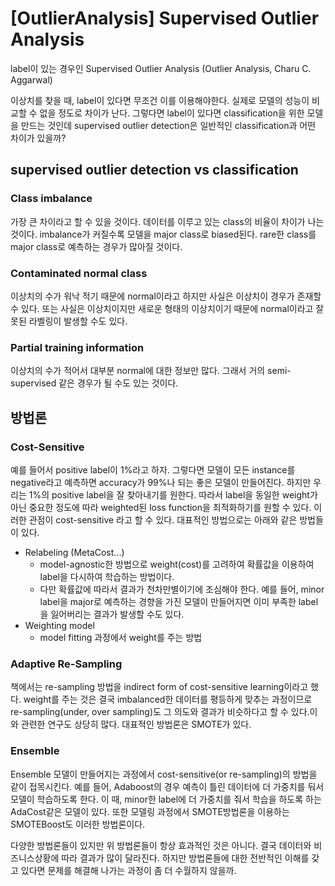 # [OutlierAnalysis] Supervised Outlier Analysis


label이 있는 경우인 Supervised Outlier Analysis (Outlier Analysis, Charu C. Aggarwal)

<!--more-->
이상치를 찾을 때, label이 있다면 무조건 이를 이용해야한다. 실제로 모델의 성능이 비교할 수 없을 정도로 차이가 난다. 그렇다면 label이 있다면 classification을 위한 모델을 만드는 것인데 supervised outlier detection은 일반적인 classification과 어떤 차이가 있을까?

## supervised outlier detection vs classification
### Class imbalance
가장 큰 차이라고 할 수 있을 것이다. 데이터를 이루고 있는 class의 비율이 차이가 나는 것이다. imbalance가 커질수록 모델을 major class로 biased된다. rare한 class를 major class로 예측하는 경우가 많아질 것이다.

### Contaminated normal class 
이상치의 수가 워낙 적기 때문에 normal이라고 하지만 사실은 이상치이 경우가 존재할 수 있다. 또는 사실은 이상치이지만 새로운 형태의 이상치이기 때문에 normal이라고 잘못된 라벨링이 발생할 수도 있다.

### Partial training information
이상치의 수가 적어서 대부분 normal에 대한 정보만 많다. 그래서 거의 semi-supervised 같은 경우가 될 수도 있는 것이다.

## 방법론
### Cost-Sensitive
예를 들어서 positive label이 1%라고 하자. 그렇다면 모델이 모든 instance를 negative라고 예측하면 accuracy가 99%나 되는 좋은 모델이 만들어진다. 하지만 우리는 1%의 positive label을 잘 찾아내기를 원한다. 따라서 label을 동일한 weight가 아닌 중요한 정도에 따라 weighted된 loss function을 최적화하기를 원할 수 있다. 이러한 관점이 cost-sensitive 라고 할 수 있다. 대표적인 방법으로는 아래와 같은 방법들이 있다.
- Relabeling (MetaCost...)
  - model-agnostic한 방법으로 weight(cost)를 고려하여 확률값을 이용하여 label을 다시하여 학습하는 방법이다.
  - 다만 확률값에 따라서 결과가 천차만별이기에 조심해야 한다. 예를 들어, minor label을 major로 예측하는 경향을 가진 모델이 만들어지면 이미 부족한 label을 잃어버리는 결과가 발생할 수도 있다.
- Weighting model
  - model fitting 과정에서 weight를 주는 방법

### Adaptive Re-Sampling
책에서는 re-sampling 방법을 indirect form of cost-sensitive learning이라고 했다. weight를 주는 것은 결국 imbalanced한 데이터를 평등하게 맞추는 과정이므로 re-sampling(under, over sampling)도 그 의도와 결과가 비슷하다고 할 수 있다.이와 관련한 연구도 상당히 많다. 대표적인 방법론은 SMOTE가 있다.

### Ensemble
Ensemble 모델이 만들어지는 과정에서 cost-sensitive(or re-sampling)의 방법을 같이 접목시킨다. 예를 들어, Adaboost의 경우 예측이 틀린 데이터에 더 가중치를 둬서 모델이 학습하도록 한다. 이 때, minor한 label에 더 가중치를 줘서 학습을 하도록 하는 AdaCost같은 모델이 있다. 또한 모델링 과정에서 SMOTE방법론을 이용하는 SMOTEBoost도 이러한 방법론이다.

다양한 방법론들이 있지만 위 방법론들이 항상 효과적인 것은 아니다. 결국 데이터와 비즈니스상황에 따라 결과가 많이 달라진다. 하지만 방법론들에 대한 전반적인 이해를 갖고 있다면 문제를 해결해 나가는 과정이 좀 더 수월하지 않을까.
